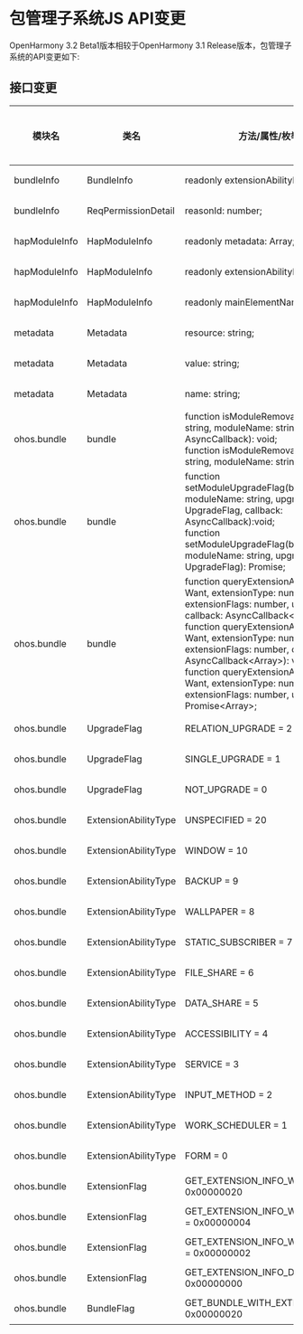 # 包管理子系统JS API变更

OpenHarmony 3.2 Beta1版本相较于OpenHarmony 3.1 Release版本，包管理子系统的API变更如下:

## 接口变更

| 模块名 | 类名 | 方法/属性/枚举/常量 | 变更类型 |
|---|---|---|---|
| bundleInfo | BundleInfo | readonly extensionAbilityInfo: Array<ExtensionAbilityInfo>; | 新增 |
| bundleInfo | ReqPermissionDetail | reasonId: number; | 新增 |
| hapModuleInfo | HapModuleInfo | readonly metadata: Array<Metadata>; | 新增 |
| hapModuleInfo | HapModuleInfo | readonly extensionAbilityInfo: Array<ExtensionAbilityInfo>; | 新增 |
| hapModuleInfo | HapModuleInfo | readonly mainElementName: string; | 新增 |
| metadata | Metadata | resource: string; | 新增 |
| metadata | Metadata | value: string; | 新增 |
| metadata | Metadata | name: string; | 新增 |
| ohos.bundle | bundle | function isModuleRemovable(bundleName: string, moduleName: string, callback: AsyncCallback<boolean>): void;<br>function isModuleRemovable(bundleName: string, moduleName: string): Promise<boolean>; | 新增 |
| ohos.bundle | bundle | function setModuleUpgradeFlag(bundleName: string, moduleName: string, upgradeFlag: UpgradeFlag, callback: AsyncCallback<void>):void;<br>function setModuleUpgradeFlag(bundleName: string, moduleName: string, upgradeFlag: UpgradeFlag): Promise<void>; | 新增 |
| ohos.bundle | bundle | function queryExtensionAbilityInfos(want: Want, extensionType: number, extensionFlags: number, userId: number, callback: AsyncCallback<Array<ExtensionAbilityInfo>>): void;<br>function queryExtensionAbilityInfos(want: Want, extensionType: number, extensionFlags: number, callback: AsyncCallback<Array<ExtensionAbilityInfo>>): void;<br>function queryExtensionAbilityInfos(want: Want, extensionType: number, extensionFlags: number, userId?: number): Promise<Array<ExtensionAbilityInfo>>; | 新增 |
| ohos.bundle | UpgradeFlag | RELATION_UPGRADE = 2 | 新增 |
| ohos.bundle | UpgradeFlag | SINGLE_UPGRADE = 1 | 新增 |
| ohos.bundle | UpgradeFlag | NOT_UPGRADE = 0 | 新增 |
| ohos.bundle | ExtensionAbilityType | UNSPECIFIED = 20 | 新增 |
| ohos.bundle | ExtensionAbilityType | WINDOW = 10 | 新增 |
| ohos.bundle | ExtensionAbilityType | BACKUP = 9 | 新增 |
| ohos.bundle | ExtensionAbilityType | WALLPAPER = 8 | 新增 |
| ohos.bundle | ExtensionAbilityType | STATIC_SUBSCRIBER = 7 | 新增 |
| ohos.bundle | ExtensionAbilityType | FILE_SHARE = 6 | 新增 |
| ohos.bundle | ExtensionAbilityType | DATA_SHARE = 5 | 新增 |
| ohos.bundle | ExtensionAbilityType | ACCESSIBILITY = 4 | 新增 |
| ohos.bundle | ExtensionAbilityType | SERVICE = 3 | 新增 |
| ohos.bundle | ExtensionAbilityType | INPUT_METHOD = 2 | 新增 |
| ohos.bundle | ExtensionAbilityType | WORK_SCHEDULER = 1 | 新增 |
| ohos.bundle | ExtensionAbilityType | FORM = 0 | 新增 |
| ohos.bundle | ExtensionFlag | GET_EXTENSION_INFO_WITH_METADATA = 0x00000020 | 新增 |
| ohos.bundle | ExtensionFlag | GET_EXTENSION_INFO_WITH_APPLICATION = 0x00000004 | 新增 |
| ohos.bundle | ExtensionFlag | GET_EXTENSION_INFO_WITH_PERMISSION = 0x00000002 | 新增 |
| ohos.bundle | ExtensionFlag | GET_EXTENSION_INFO_DEFAULT = 0x00000000 | 新增 |
| ohos.bundle | BundleFlag | GET_BUNDLE_WITH_EXTENSION_ABILITY = 0x00000020 | 新增 |

